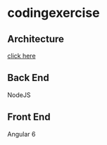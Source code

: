 # codingexercise

## Architecture 

[click here](https://www.dropbox.com/s/y8uz3y7dtol9iie/Screen%20Shot%202018-08-13%20at%205.53.22%20AM.png?dl=0)

## Back End

NodeJS
  
## Front End

Angular 6
